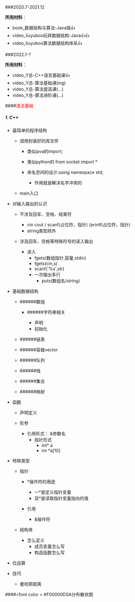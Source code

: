 ###2020.7-2021.12

**所用材料**：

* book_数据结构与算法-Java版👍
* video_liuyuboo玩转数据结构-Java👍👍
* video_liuyuboo算法数据结构体系👍





###2022.1-?

**所用材料**：

* video_Y总-C++语言基础课👍
* video_Y总-算法基础课(ing)
* video_Y总-算法提高课(...)
* video_Y总-算法进阶课(...)



####<font color=#F00000>语法基础</font>

##### 1. C++

* 最简单的程序结构

  * 调用封装好的库文件 

    * 类似java的import; 
    * 类似python的 from socket import * 

    * 命名空间的设计:using namespace std; 
      * 作用就是解决名字冲突的


  * main入口


* 对输入输出的认识

  * 不涉及回车、空格、结束符 
    * cin cout / scanf(占位符，指针) /printf(占位符，指针)
    * string类型除外

  * 涉及回车、空格等特殊符号的读入输出
    * 读入
      * fgets(数组指针,容量,stdin)
      * fgets(cin,s)
      * scanf('%s',str)
      * 一次输出多行
        * puts(数组名/string)


* 基础数据结构

  * ######数组

    * ######字符串相关

      * 声明
      * 初始化


  * ######链表


  * ######容器vector


  * ######队列


  * ######栈


  * ######集合


  * ######映射


* 函数

  * 声明定义

  * 形参
    * 引用形式： &参数名
      * 指针形式
        * int* a
        * int *a[10]


* 特殊类型

  * 指针

    * *操作符的用途
      * 一*是定义指针变量
      * 双*是读取指针变量指向的值

    * 引用
      * &操作符


  * 结构体
    * 怎么定义
      * 成员变量怎么写
      * 构造函数怎么写


* 位运算

* 技巧
  * 曼哈顿距离




####<font color = #F00000DSA分布散状图